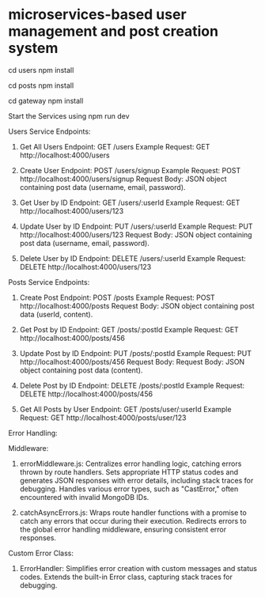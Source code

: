 # microservices-based user management and post creation system

cd users
 npm install

cd posts
 npm install

cd gateway
 npm install

Start the Services using npm run dev 
 
Users Service Endpoints:
  1. Get All Users
       Endpoint: GET /users
       Example Request: GET http://localhost:4000/users
  
  3. Create User
       Endpoint: POST /users/signup
       Example Request: POST http://localhost:4000/users/signup
       Request Body: JSON object containing post data (username, email, password).
  
  3. Get User by ID
    Endpoint: GET /users/:userId
    Example Request: GET http://localhost:4000/users/123
  
  4. Update User by ID
    Endpoint: PUT /users/:userId
    Example Request: PUT http://localhost:4000/users/123
    Request Body: JSON object containing post data (username, email, password).
  
  5. Delete User by ID
    Endpoint: DELETE /users/:userId
    Example Request: DELETE http://localhost:4000/users/123

Posts Service Endpoints:

  1. Create Post
    Endpoint: POST /posts
    Example Request: POST http://localhost:4000/posts
    Request Body: JSON object containing post data (userId, content).
  
  2. Get Post by ID
    Endpoint: GET /posts/:postId
    Example Request: GET http://localhost:4000/posts/456
  
  3. Update Post by ID
    Endpoint: PUT /posts/:postId
    Example Request: PUT http://localhost:4000/posts/456
    Request Body: Request Body: JSON object containing post data (content).
  
  4. Delete Post by ID
    Endpoint: DELETE /posts/:postId
    Example Request: DELETE http://localhost:4000/posts/456
  
  5. Get All Posts by User
    Endpoint: GET /posts/user/:userId
    Example Request: GET http://localhost:4000/posts/user/123

Error Handling:

  Middleware: 
   1. errorMiddleware.js:
      Centralizes error handling logic, catching errors thrown by route handlers.
      Sets appropriate HTTP status codes and generates JSON responses with error details, including stack traces for debugging.
      Handles various error types, such as "CastError," often encountered with invalid MongoDB IDs.

   2. catchAsyncErrors.js:
        Wraps route handler functions with a promise to catch any errors that occur during their execution.
        Redirects errors to the global error handling middleware, ensuring consistent error responses.
    
  
  Custom Error Class: 
   1. ErrorHandler:
      Simplifies error creation with custom messages and status codes.
      Extends the built-in Error class, capturing stack traces for debugging.







 
